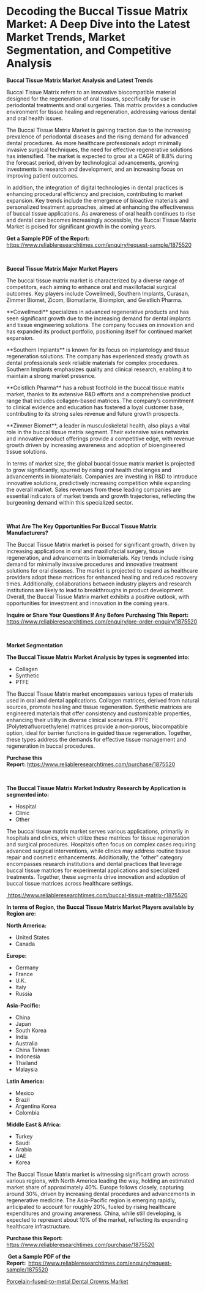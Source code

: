 <p><h1>Decoding the Buccal Tissue Matrix Market: A Deep Dive into the Latest Market Trends, Market Segmentation, and Competitive Analysis</h1></p><p><strong>Buccal Tissue Matrix Market Analysis and Latest Trends</strong></p>
<p><p>Buccal Tissue Matrix refers to an innovative biocompatible material designed for the regeneration of oral tissues, specifically for use in periodontal treatments and oral surgeries. This matrix provides a conducive environment for tissue healing and regeneration, addressing various dental and oral health issues.</p><p>The Buccal Tissue Matrix Market is gaining traction due to the increasing prevalence of periodontal diseases and the rising demand for advanced dental procedures. As more healthcare professionals adopt minimally invasive surgical techniques, the need for effective regenerative solutions has intensified. The market is expected to grow at a CAGR of 8.8% during the forecast period, driven by technological advancements, growing investments in research and development, and an increasing focus on improving patient outcomes.</p><p>In addition, the integration of digital technologies in dental practices is enhancing procedural efficiency and precision, contributing to market expansion. Key trends include the emergence of bioactive materials and personalized treatment approaches, aimed at enhancing the effectiveness of buccal tissue applications. As awareness of oral health continues to rise and dental care becomes increasingly accessible, the Buccal Tissue Matrix Market is poised for significant growth in the coming years.</p></p>
<p><strong>Get a Sample PDF of the Report:&nbsp;</strong> <a href="https://www.reliableresearchtimes.com/enquiry/request-sample/1875520?utm_campaign=2007&utm_medium=2&utm_source=Github&utm_content=ia&utm_term=05032025&utm_id=buccal-tissue-matrix">https://www.reliableresearchtimes.com/enquiry/request-sample/1875520</a></p>
<p>&nbsp;</p>
<p><strong>Buccal Tissue Matrix Major Market Players</strong></p>
<p><p>The buccal tissue matrix market is characterized by a diverse range of competitors, each aiming to enhance oral and maxillofacial surgical outcomes. Key players include Cowellmedi, Southern Implants, Curasan, Zimmer Biomet, Zicom, Biomatlante, Bioimplon, and Geistlich Pharma.</p><p>**Cowellmedi** specializes in advanced regenerative products and has seen significant growth due to the increasing demand for dental implants and tissue engineering solutions. The company focuses on innovation and has expanded its product portfolio, positioning itself for continued market expansion.</p><p>**Southern Implants** is known for its focus on implantology and tissue regeneration solutions. The company has experienced steady growth as dental professionals seek reliable materials for complex procedures. Southern Implants emphasizes quality and clinical research, enabling it to maintain a strong market presence.</p><p>**Geistlich Pharma** has a robust foothold in the buccal tissue matrix market, thanks to its extensive R&D efforts and a comprehensive product range that includes collagen-based matrices. The company’s commitment to clinical evidence and education has fostered a loyal customer base, contributing to its strong sales revenue and future growth prospects.</p><p>**Zimmer Biomet**, a leader in musculoskeletal health, also plays a vital role in the buccal tissue matrix segment. Their extensive sales networks and innovative product offerings provide a competitive edge, with revenue growth driven by increasing awareness and adoption of bioengineered tissue solutions.</p><p>In terms of market size, the global buccal tissue matrix market is projected to grow significantly, spurred by rising oral health challenges and advancements in biomaterials. Companies are investing in R&D to introduce innovative solutions, predictively increasing competition while expanding the overall market. Sales revenues from these leading companies are essential indicators of market trends and growth trajectories, reflecting the burgeoning demand within this specialized sector.</p></p>
<p>&nbsp;</p>
<p><strong>What Are The Key Opportunities For Buccal Tissue Matrix Manufacturers?</strong></p>
<p><p>The Buccal Tissue Matrix market is poised for significant growth, driven by increasing applications in oral and maxillofacial surgery, tissue regeneration, and advancements in biomaterials. Key trends include rising demand for minimally invasive procedures and innovative treatment solutions for oral diseases. The market is projected to expand as healthcare providers adopt these matrices for enhanced healing and reduced recovery times. Additionally, collaborations between industry players and research institutions are likely to lead to breakthroughs in product development. Overall, the Buccal Tissue Matrix market exhibits a positive outlook, with opportunities for investment and innovation in the coming years.</p></p>
<p><strong>Inquire or Share Your Questions If Any Before Purchasing This Report:</strong> <a href="https://www.reliableresearchtimes.com/enquiry/pre-order-enquiry/1875520?utm_campaign=2007&utm_medium=2&utm_source=Github&utm_content=ia&utm_term=05032025&utm_id=buccal-tissue-matrix">https://www.reliableresearchtimes.com/enquiry/pre-order-enquiry/1875520</a></p>
<p>&nbsp;</p>
<p><strong>Market Segmentation</strong></p>
<p><strong>The Buccal Tissue Matrix Market Analysis by types is segmented into:</strong></p>
<p><ul><li>Collagen</li><li>Synthetic</li><li>PTFE</li></ul></p>
<p><p>The Buccal Tissue Matrix market encompasses various types of materials used in oral and dental applications. Collagen matrices, derived from natural sources, promote healing and tissue regeneration. Synthetic matrices are engineered materials that offer consistency and customizable properties, enhancing their utility in diverse clinical scenarios. PTFE (Polytetrafluoroethylene) matrices provide a non-porous, biocompatible option, ideal for barrier functions in guided tissue regeneration. Together, these types address the demands for effective tissue management and regeneration in buccal procedures.</p></p>
<p><strong>Purchase this Report:&nbsp;</strong><a href="https://www.reliableresearchtimes.com/purchase/1875520?utm_campaign=2007&utm_medium=2&utm_source=Github&utm_content=ia&utm_term=05032025&utm_id=buccal-tissue-matrix">https://www.reliableresearchtimes.com/purchase/1875520</a></p>
<p>&nbsp;</p>
<p><strong>The Buccal Tissue Matrix Market Industry Research by Application is segmented into:</strong></p>
<p><ul><li>Hospital</li><li>Clinic</li><li>Other</li></ul></p>
<p><p>The buccal tissue matrix market serves various applications, primarily in hospitals and clinics, which utilize these matrices for tissue regeneration and surgical procedures. Hospitals often focus on complex cases requiring advanced surgical interventions, while clinics may address routine tissue repair and cosmetic enhancements. Additionally, the "other" category encompasses research institutions and dental practices that leverage buccal tissue matrices for experimental applications and specialized treatments. Together, these segments drive innovation and adoption of buccal tissue matrices across healthcare settings.</p></p>
<p><a href="https://www.reliableresearchtimes.com/buccal-tissue-matrix-r1875520?utm_campaign=2007&utm_medium=2&utm_source=Github&utm_content=ia&utm_term=05032025&utm_id=buccal-tissue-matrix">&nbsp;https://www.reliableresearchtimes.com/buccal-tissue-matrix-r1875520</a></p>
<p><strong>In terms of Region, the Buccal Tissue Matrix Market Players available by Region are:</strong></p>
<p>
    <p> <strong> North America: </strong>
        <ul>
            <li>United States</li>
            <li>Canada</li>
        </ul>
        </p> 
    <p> <strong> Europe: </strong>
        <ul>
            <li>Germany</li>
            <li>France</li>
            <li>U.K.</li>
            <li>Italy</li>
            <li>Russia</li>
        </ul>
        </p> 
    <p> <strong> Asia-Pacific: </strong>
        <ul>
            <li>China</li>
            <li>Japan</li>
            <li>South Korea</li>
            <li>India</li>
            <li>Australia</li>
            <li>China Taiwan</li>
            <li>Indonesia</li>
            <li>Thailand</li>
            <li>Malaysia</li>
        </ul>
        </p> 
    <p> <strong> Latin America: </strong>
        <ul>
            <li>Mexico</li>
            <li>Brazil</li>
            <li>Argentina Korea</li>
            <li>Colombia</li>
        </ul>
        </p> 
    <p> <strong> Middle East & Africa: </strong>
        <ul>
            <li>Turkey</li>
            <li>Saudi</li>
            <li>Arabia</li>
            <li>UAE</li>
            <li>Korea</li>
        </ul>
    </p>
    </p>
<p><p>The Buccal Tissue Matrix market is witnessing significant growth across various regions, with North America leading the way, holding an estimated market share of approximately 40%. Europe follows closely, capturing around 30%, driven by increasing dental procedures and advancements in regenerative medicine. The Asia-Pacific region is emerging rapidly, anticipated to account for roughly 20%, fueled by rising healthcare expenditures and growing awareness. China, while still developing, is expected to represent about 10% of the market, reflecting its expanding healthcare infrastructure.</p></p>
<p><strong>Purchase this Report: </strong><a href="https://www.reliableresearchtimes.com/purchase/1875520?utm_campaign=2007&utm_medium=2&utm_source=Github&utm_content=ia&utm_term=05032025&utm_id=buccal-tissue-matrix">https://www.reliableresearchtimes.com/purchase/1875520</a></p>
<p>&nbsp;<strong>Get a Sample PDF of the Report:&nbsp;&nbsp;</strong><a href="https://www.reliableresearchtimes.com/enquiry/request-sample/1875520?utm_campaign=2007&utm_medium=2&utm_source=Github&utm_content=ia&utm_term=05032025&utm_id=buccal-tissue-matrix">https://www.reliableresearchtimes.com/enquiry/request-sample/1875520</a></p>
<p><strong></strong></p>
<p><p><a href="https://github.com/angelajermaine/Market-Research-Report-List-6/blob/main/porcelain-fused-to-metal-dental-crowns-market.md?utm_campaign=2007&utm_medium=2&utm_source=Github&utm_content=ia&utm_term=05032025&utm_id=buccal-tissue-matrix">Porcelain-fused-to-metal Dental Crowns Market</a></p></p>